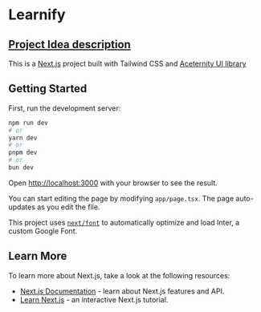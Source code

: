 # Learnify

 
## [Project Idea description ](https://regal-cosmonaut-1ec.notion.site/Course-LMS-8e6f9a58607b4e57bb0aeb790dc88eb7)



This is a [Next.js](https://nextjs.org/) project built with Tailwind CSS and [Aceternity UI library](https://ui.aceternity.com/)

## Getting Started

First, run the development server:

```bash
npm run dev
# or
yarn dev
# or
pnpm dev
# or
bun dev
```

Open [http://localhost:3000](http://localhost:3000) with your browser to see the result.

You can start editing the page by modifying `app/page.tsx`. The page auto-updates as you edit the file.

This project uses [`next/font`](https://nextjs.org/docs/basic-features/font-optimization) to automatically optimize and load Inter, a custom Google Font.

## Learn More

To learn more about Next.js, take a look at the following resources:

- [Next.js Documentation](https://nextjs.org/docs) - learn about Next.js features and API.
- [Learn Next.js](https://nextjs.org/learn) - an interactive Next.js tutorial.


